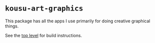 # `kousu-art-graphics`

This package has all the apps I use primarily for doing creative graphical things.

See the [top level](../README.md) for build instructions.
